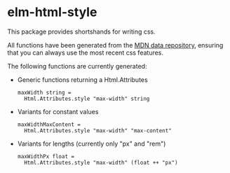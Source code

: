 # elm-html-style

This package provides shortshands for writing css.

All functions have been generated from the [MDN data repository](https://github.com/mdn/data), ensuring that you can always use the most recent css features.

The following functions are currently generated:

* Generic functions returning a Html.Attributes
  
  ```
  maxWidth string = 
    Html.Attributes.style "max-width" string
  ```
* Variants for constant values

  ```
  maxWidthMaxContent = 
    Html.Attributes.style "max-width" "max-content"
  ```
* Variants for lengths (currently only "px" and "rem")
  ```
  maxWidthPx float =
    Html.Attributes.style "max-width" (float ++ "px")
  ```